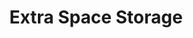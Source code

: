---
title: "Extra Space Storage"
url: /chicago/extra-space-storage-west-roosevelt-road/
shop: Mieten
---